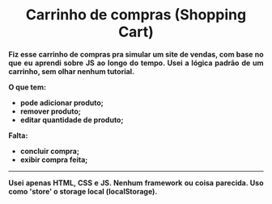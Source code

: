 <h1 align = "center"><b>Carrinho de compras (Shopping Cart)</h1>

<p align = "justify">
   Fiz esse carrinho de compras pra simular um site de vendas, com base no que eu aprendi sobre JS
   ao longo do tempo. Usei a lógica padrão de um carrinho, sem olhar nenhum tutorial.
</p>

O que tem:

   - pode adicionar produto;
   - remover produto;
   - editar quantidade de produto;

Falta:
   - concluir compra;
   - exibir compra feita;


---

<p align = "justify">
   Usei apenas <strong>HTML</strong>, <strong>CSS</strong> e <strong>JS</strong>.
   Nenhum framework ou coisa parecida. Uso como 'store' o storage local (localStorage).
</p>

